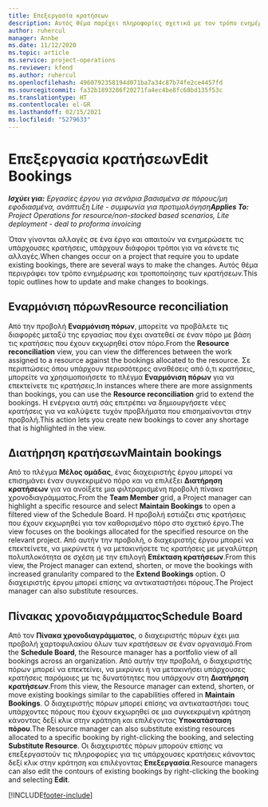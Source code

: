 ```yaml
---
title: Επεξεργασία κρατήσεων
description: Αυτός θέμα παρέχει πληροφορίες σχετικά με τον τρόπο ενημέρωσης και τροποποίησης των κρατήσεων.
author: ruhercul
manager: Annbe
ms.date: 11/12/2020
ms.topic: article
ms.service: project-operations
ms.reviewer: kfend
ms.author: ruhercul
ms.openlocfilehash: 4960792358194d071ba7a34c87b74fe2ce4457fd
ms.sourcegitcommit: fa32b1893286f20271fa4ec4be8fc68bd135f53c
ms.translationtype: HT
ms.contentlocale: el-GR
ms.lasthandoff: 02/15/2021
ms.locfileid: "5279633"
---
```

# <a name="edit-bookings"></a><span data-ttu-id="32df7-103">Επεξεργασία κρατήσεων</span><span class="sxs-lookup"><span data-stu-id="32df7-103">Edit Bookings</span></span>

<span data-ttu-id="32df7-104">_**Ισχύει για:** Εργασίες έργου για σενάρια βασισμένα σε πόρους/μη εφοδιασμένα, ανάπτυξη Lite - συμφωνία για προτιμολόγηση_</span><span class="sxs-lookup"><span data-stu-id="32df7-104">_**Applies To:** Project Operations for resource/non-stocked based scenarios, Lite deployment - deal to proforma invoicing_</span></span>


<span data-ttu-id="32df7-105">Όταν γίνονται αλλαγές σε ένα έργο και απαιτούν να ενημερώσετε τις υπάρχουσες κρατήσεις, υπάρχουν διάφοροι τρόποι για να κάνετε τις αλλαγές.</span><span class="sxs-lookup"><span data-stu-id="32df7-105">When changes occur on a project that require you to update existing bookings, there are several ways to make the changes.</span></span> <span data-ttu-id="32df7-106">Αυτός θέμα περιγράφει τον τρόπο ενημέρωσης και τροποποίησης των κρατήσεων.</span><span class="sxs-lookup"><span data-stu-id="32df7-106">This topic outlines how to update and make changes to bookings.</span></span>

## <a name="resource-reconciliation"></a><span data-ttu-id="32df7-107">Εναρμόνιση πόρων</span><span class="sxs-lookup"><span data-stu-id="32df7-107">Resource reconciliation</span></span>

<span data-ttu-id="32df7-108">Από την προβολή **Εναρμόνιση πόρων**, μπορείτε να προβάλετε τις διαφορές μεταξύ της εργασίας που έχει ανατεθεί σε έναν πόρο με βάση τις κρατήσεις που έχουν εκχωρηθεί στον πόρο.</span><span class="sxs-lookup"><span data-stu-id="32df7-108">From the **Resource reconciliation** view, you can view the differences between the work assigned to a resource against the bookings allocated to the resource.</span></span> <span data-ttu-id="32df7-109">Σε περιπτώσεις όπου υπάρχουν περισσότερες αναθέσεις από ό,τι κρατήσεις, μπορείτε να χρησιμοποιήσετε το πλέγμα **Εναρμόνιση πόρων** για να επεκτείνετε τις κρατήσεις.</span><span class="sxs-lookup"><span data-stu-id="32df7-109">In instances where there are more assignments than bookings, you can use the **Resource reconciliation** grid to extend the bookings.</span></span> <span data-ttu-id="32df7-110">Η ενέργεια αυτή σάς επιτρέπει να δημιουργήσετε νέες κρατήσεις για να καλύψετε τυχόν προβλήματα που επισημαίνονται στην προβολή.</span><span class="sxs-lookup"><span data-stu-id="32df7-110">This action lets you create new bookings to cover any shortage that is highlighted in the view.</span></span>

## <a name="maintain-bookings"></a><span data-ttu-id="32df7-111">Διατήρηση κρατήσεων</span><span class="sxs-lookup"><span data-stu-id="32df7-111">Maintain bookings</span></span>

<span data-ttu-id="32df7-112">Από το πλέγμα **Μέλος ομάδας**, ένας διαχειριστής έργου μπορεί να επισημάνει έναν συγκεκριμένο πόρο και να επιλέξει **Διατήρηση κρατήσεων** για να ανοίξετε μια φιλτραρισμένη προβολή πίνακα χρονοδιαγράμματος.</span><span class="sxs-lookup"><span data-stu-id="32df7-112">From the **Team Member** grid, a Project manager can highlight a specific resource and select **Maintain Bookings** to open a filtered view of the Schedule Board.</span></span> <span data-ttu-id="32df7-113">Η προβολή εστιάζει στις κρατήσεις που έχουν εκχωρηθεί για τον καθορισμένο πόρο στο σχετικό έργο.</span><span class="sxs-lookup"><span data-stu-id="32df7-113">The view focuses on the bookings allocated for the specified resource on the relevant project.</span></span> <span data-ttu-id="32df7-114">Από αυτήν την προβολή, ο διαχειριστής έργου μπορεί να επεκτείνετε, να μικρύνετε ή να μετακινήσετε τις κρατήσεις με μεγαλύτερη πολυπλοκότητα σε σχέση με την επιλογή **Επέκταση κρατήσεων**.</span><span class="sxs-lookup"><span data-stu-id="32df7-114">From this view, the Project manager can extend, shorten, or move the bookings with increased granularity compared to the **Extend Bookings** option.</span></span> <span data-ttu-id="32df7-115">Ο διαχειριστής έργου μπορεί επίσης να αντικαταστήσει πόρους.</span><span class="sxs-lookup"><span data-stu-id="32df7-115">The Project manager can also substitute resources.</span></span>

## <a name="schedule-board"></a><span data-ttu-id="32df7-116">Πίνακας χρονοδιαγράμματος</span><span class="sxs-lookup"><span data-stu-id="32df7-116">Schedule Board</span></span>

<span data-ttu-id="32df7-117">Από τον **Πίνακα χρονοδιαγράμματος**, ο διαχειριστής πόρων έχει μια προβολή χαρτοφυλακίου όλων των κρατήσεων σε έναν οργανισμό.</span><span class="sxs-lookup"><span data-stu-id="32df7-117">From the **Schedule Board**, the Resource manager has a portfolio view of all bookings across an organization.</span></span> <span data-ttu-id="32df7-118">Από αυτήν την προβολή, ο διαχειριστής πόρων μπορεί να επεκτείνει, να μικρύνει ή να μετακινήσει υπάρχουσες κρατήσεις παρόμοιες με τις δυνατότητες που υπάρχουν στη **Διατήρηση κρατήσεων**.</span><span class="sxs-lookup"><span data-stu-id="32df7-118">From this view, the Resource manager can extend, shorten, or move existing bookings similar to the capabilities offered in **Maintain Bookings**.</span></span> <span data-ttu-id="32df7-119">Ο διαχειριστής πόρων μπορεί επίσης να αντικαταστήσει τους υπάρχοντες πόρους που έχουν εκχωρηθεί σε μια συγκεκριμένη κράτηση κάνοντας δεξί κλικ στην κράτηση και επιλέγοντας **Υποκατάσταση πόρου**.</span><span class="sxs-lookup"><span data-stu-id="32df7-119">The Resource manager can also substitute existing resources allocated to a specific booking by right-clicking the booking, and selecting **Substitute Resource**.</span></span> <span data-ttu-id="32df7-120">Οι διαχειριστές πόρων μπορούν επίσης να επεξεργαστούν τις πληροφορίες για τις υπάρχουσες κρατήσεις κάνοντας δεξί κλικ στην κράτηση και επιλέγοντας **Επεξεργασία**.</span><span class="sxs-lookup"><span data-stu-id="32df7-120">Resource managers can also edit the contours of existing bookings by right-clicking the booking and selecting **Edit**.</span></span>


[!INCLUDE[footer-include](../includes/footer-banner.md)]
